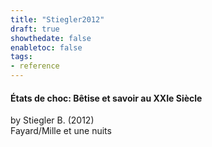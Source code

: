 ```yaml
---
title: "Stiegler2012"
draft: true
showthedate: false
enabletoc: false
tags:
- reference
---
```


#### **États de choc: Bêtise et savoir au XXIe Siècle**     
by Stiegler B. (2012)         
Fayard/Mille et une nuits      


